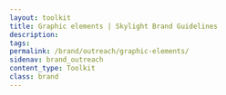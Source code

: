 ```yaml
---
layout: toolkit
title: Graphic elements | Skylight Brand Guidelines
description:
tags:
permalink: /brand/outreach/graphic-elements/
sidenav: brand_outreach
content_type: Toolkit
class: brand
---
```


